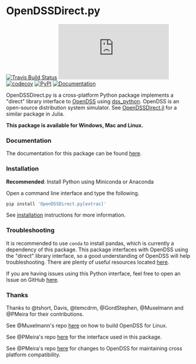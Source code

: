# OpenDSSDirect.py
[![Travis Build Status](https://travis-ci.com/dss-extensions/OpenDSSDirect.py.svg?branch=master)](https://travis-ci.com/dss-extensions/OpenDSSDirect.py)
[![Appveyor Build Status](https://ci.appveyor.com/api/projects/status/github/dss-extensions/OpenDSSDirect.py?branch=master&svg=true)](https://ci.appveyor.com/project/PMeira/opendssdirect-py)
[![codecov](https://codecov.io/gh/dss-extensions/OpenDSSDirect.py/branch/master/graph/badge.svg)](https://codecov.io/gh/dss-extensions/OpenDSSDirect.py)
[![PyPI](https://img.shields.io/pypi/v/OpenDSSDirect.py.svg)](https://pypi.python.org/pypi/OpenDSSDirect.py/)
[![Documentation](https://img.shields.io/badge/docs-ready-blue.svg)](http://dss-extensions.github.io/OpenDSSDirect.py)

OpenDSSDirect.py is a cross-platform Python package implements a "direct" library interface to [OpenDSS](http://smartgrid.epri.com/SimulationTool.aspx) using [dss_python](https://github.com/PMeira/dss_python/).
OpenDSS is an open-source distribution system simulator. See [OpenDSSDirect.jl](https://github.com/tshort/OpenDSSDirect.jl) for a similar package in Julia.

**This package is available for Windows, Mac and Linux.**

### Documentation

The documentation for this package can be found [here](http://dss-extensions.github.io/OpenDSSDirect.py).

### Installation

**Recommended**: Install Python using Miniconda or Anaconda

Open a command line interface and type the following.

```bash
pip install 'OpenDSSDirect.py[extras]'
```

See [installation](https://dss-extensions.github.io/OpenDSSDirect.py/notebooks/Installation.html) instructions for more information.

### Troubleshooting

It is recommended to use `conda` to install pandas, which is currently a dependency of this package.
This package interfaces with OpenDSS using the "direct" library interface, so a good understanding of OpenDSS will help troubleshooting.
There are plenty of useful resources located [here](https://sourceforge.net/p/electricdss/code/HEAD/tree/trunk/Doc/).

If you are having issues using this Python interface, feel free to open an Issue on GitHub [here](https://github.com/dss-extensions/OpenDSSDirect.py/issues/new).

### Thanks

Thanks to @tshort, Davis, @temcdrm, @GordStephen, @Muxelmann and @PMeira for their contributions.

See @Muxelmann's repo [here](https://github.com/Muxelmann/OpenDSSDirect.make) on how to build OpenDSS for Linux.

See @PMeira's repo [here](https://github.com/PMeira/dss_python) for the interface used in this package.

See @PMeira's repo [here](https://github.com/PMeira/electricdss-src) for changes to OpenDSS for maintaining cross platform compatibility.
